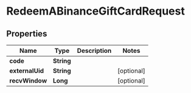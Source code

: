 

# RedeemABinanceGiftCardRequest


## Properties

| Name | Type | Description | Notes |
|------------ | ------------- | ------------- | -------------|
|**code** | **String** |  |  |
|**externalUid** | **String** |  |  [optional] |
|**recvWindow** | **Long** |  |  [optional] |



